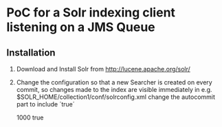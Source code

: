PoC for a Solr indexing client listening on a JMS Queue
=======================================================

Installation
------------

1. Download and Install Solr from http://lucene.apache.org/solr/
2. Change the configuration so that a new Searcher is created on every commit, so changes made to the index are visible immediately in e.g. $SOLR_HOME/collection1/conf/solrconfig.xml change  the autocommit part to include ´<openSearcher>true</openSearcher>´

    <autoCommit>
        <maxTime>1000</maxTime>
        <openSearcher>true</openSearcher>
    </autoCommit>
       

  